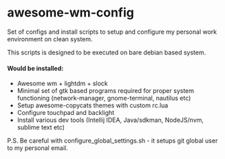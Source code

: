 # awesome-wm-config
Set of configs and install scripts to setup and configure my personal work environment on clean system.


This scripts is designed to be executed on bare debian based system. 

#### Would be installed:
+ Awesome wm + lightdm + slock
+ Minimal set of gtk based programs required for proper system functioning (network-manager, gnome-terminal, nautilus etc)
+ Setup awesome-copycats themes with custom rc.lua
+ Configure touchpad and backlight
+ Install various dev tools (Intellij IDEA, Java/sdkman, NodeJS/nvm, sublime text etc)

P.S. Be careful with configure_global_settings.sh - it setups git global user to my personal email.

